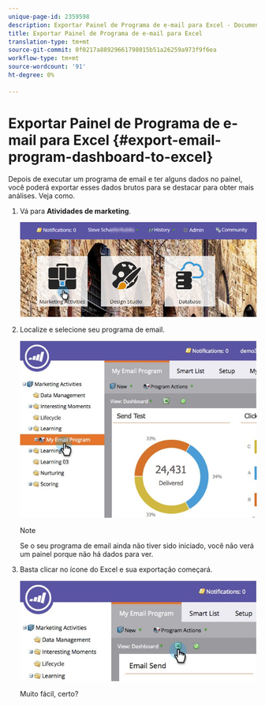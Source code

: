 ```yaml
---
unique-page-id: 2359598
description: Exportar Painel de Programa de e-mail para Excel - Documentos do Marketing - Documentação do produto
title: Exportar Painel de Programa de e-mail para Excel
translation-type: tm+mt
source-git-commit: 0f0217a88929661798015b51a26259a973f9f6ea
workflow-type: tm+mt
source-wordcount: '91'
ht-degree: 0%

---
```



# Exportar Painel de Programa de e-mail para Excel {#export-email-program-dashboard-to-excel}

Depois de executar um programa de email e ter alguns dados no painel, você poderá exportar esses dados brutos para se destacar para obter mais análises. Veja como.

1. Vá para **Atividades de marketing**.

   ![](assets/login-marketing-activities-1.png)

1. Localize e selecione seu programa de email.

   ![](assets/lifecycledashboard.jpg)

   >[!NOTE]
   >
   >Se o seu programa de email ainda não tiver sido iniciado, você não verá um painel porque não há dados para ver.

1. Basta clicar no ícone do Excel e sua exportação começará.

   ![](assets/lifecycle.jpg)

   Muito fácil, certo?

